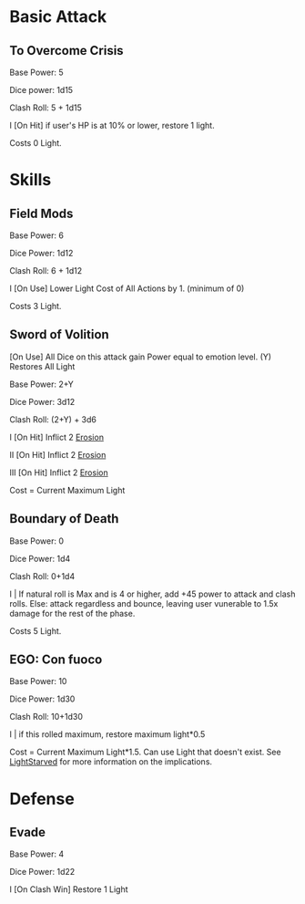 # Basic Attack

## To Overcome Crisis 

Base Power: 5

Dice power: 1d15

Clash Roll: 5 + 1d15 

I [On Hit] if user's HP is at 10% or lower, restore 1 light.

Costs 0 Light.



# Skills

## Field Mods

Base Power: 6

Dice Power: 1d12

Clash Roll: 6 + 1d12

I [On Use] Lower Light Cost of All Actions by 1. (minimum of 0)

Costs 3 Light.



## Sword of Volition

[On Use] All Dice on this attack gain Power equal to emotion level. (Y) Restores All Light

Base Power: 2+Y

Dice Power: 3d12

Clash Roll: (2+Y) + 3d6

I [On Hit] Inflict 2 [Erosion](<https://tiphereth.zasz.su/effects/Decay/>)

II [On Hit] Inflict 2 [Erosion](<https://tiphereth.zasz.su/effects/Decay/>)

III [On Hit] Inflict 2 [Erosion](<https://tiphereth.zasz.su/effects/Decay/>)

Cost = Current Maximum Light



## Boundary of Death

Base Power: 0

Dice Power: 1d4

Clash Roll: 0+1d4

I | If natural roll is Max and is 4 or higher, add +45 power to attack and clash rolls. Else: attack regardless and bounce, leaving user vunerable to 1.5x damage for the rest of the phase.

Costs 5 Light.



## EGO: Con fuoco

Base Power: 10

Dice Power: 1d30

Clash Roll: 10+1d30

I | if this rolled maximum, restore maximum light*0.5

Cost = Current Maximum Light*1.5. Can use Light that doesn't exist. See [LightStarved](https://github.com/Logirby/Jino-The-Tower-Sheets/blob/main/LightTouched-LightStarved.md) for more information on the implications.


# Defense

## Evade

Base Power: 4

Dice Power: 1d22

 I [On Clash Win] Restore 1 Light

